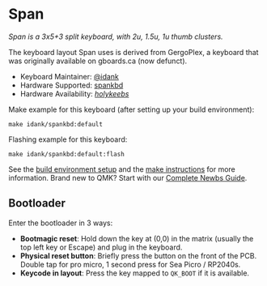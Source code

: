 # Span

*Span is a 3x5+3 split keyboard, with 2u, 1.5u, 1u thumb clusters.*

The keyboard layout Span uses is derived from GergoPlex, a keyboard that was originally available on gboards.ca
(now defunct).

* Keyboard Maintainer: [@idank](https://github.com/idank)
* Hardware Supported: [spankbd](https://github.com/idank/spankbd)
* Hardware Availability: *[holykeebs](https://holykeebs.com)*

Make example for this keyboard (after setting up your build environment):

    make idank/spankbd:default

Flashing example for this keyboard:

    make idank/spankbd:default:flash

See the [build environment setup](https://docs.qmk.fm/#/getting_started_build_tools) and the [make instructions](https://docs.qmk.fm/#/getting_started_make_guide) for more information. Brand new to QMK? Start with our [Complete Newbs Guide](https://docs.qmk.fm/#/newbs).

## Bootloader

Enter the bootloader in 3 ways:

* **Bootmagic reset**: Hold down the key at (0,0) in the matrix (usually the top left key or Escape) and plug in the keyboard.
* **Physical reset button**: Briefly press the button on the front of the PCB. Double tap for pro micro, 1 second press for Sea Picro / RP2040s.
* **Keycode in layout**: Press the key mapped to `QK_BOOT` if it is available.

